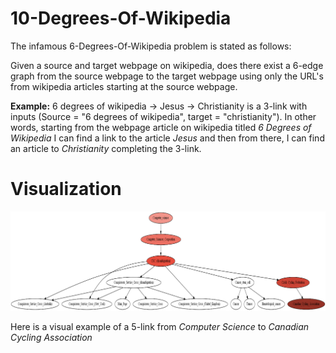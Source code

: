 # 10-Degrees-Of-Wikipedia

The infamous 6-Degrees-Of-Wikipedia problem is stated as follows:

Given a source and target webpage on wikipedia, does there exist a 6-edge graph from the source webpage to the target webpage using only the URL's from wikipedia articles starting at the source webpage.

**Example:** 6 degrees of wikipedia -> Jesus -> Christianity is a 3-link with inputs (Source = "6 degrees of wikipedia", target = "christianity"). In other words, starting from the webpage article on wikipedia titled *6 Degrees of Wikipedia* I can find a link to the article *Jesus* and then from there, I can find an article to *Christianity* completing the 3-link.

# Visualization
![Example](src/DegreesOfWiki_graphGit.png)

Here is a visual example of a 5-link from *Computer Science* to *Canadian Cycling Association*
